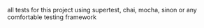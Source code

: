 all tests for this project using supertest, chai, mocha, sinon or any comfortable testing framework

